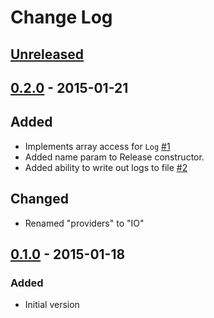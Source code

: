 # Change Log

## [Unreleased][unreleased]

## [0.2.0][0.2.0] - 2015-01-21
## Added
- Implements array access for `Log` [#1](https://github.com/stevewest/changelog/issues/1)
- Added name param to Release constructor.
- Added ability to write out logs to file [#2](https://github.com/stevewest/changelog/issues/2)

## Changed
- Renamed "providers" to "IO"

## [0.1.0][0.1.0] - 2015-01-18
### Added
- Initial version

[unreleased]: https://github.com/stevewest/changelog
[0.1.0]: https://github.com/stevewest/changelog/releases/tag/0.1.0
[0.2.0]: https://github.com/stevewest/changelog/releases/tag/0.2.0

